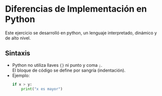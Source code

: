 # Diferencias de Implementación en Python

Este ejercicio se desarrolló en python, un lenguaje interpretado, dinámico y de alto nivel.

## Sintaxis
- Python no utiliza llaves `{}` ni punto y coma `;`.  
  El bloque de código se define por sangría (indentación).
- Ejemplo:
  ```python
  if x > y:
      print("x es mayor")